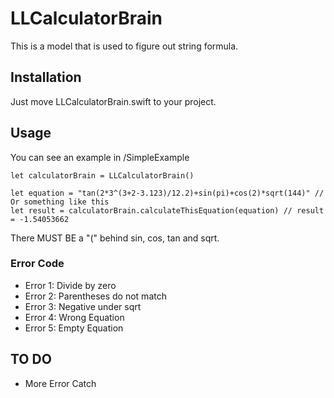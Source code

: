 # LLCalculatorBrain
This is a model that is used to figure out string formula.

## Installation
Just move LLCalculatorBrain.swift to your project.

## Usage
You can see an example in /SimpleExample
```
let calculatorBrain = LLCalculatorBrain()

let equation = "tan(2*3^(3+2-3.123)/12.2)+sin(pi)+cos(2)*sqrt(144)" // Or something like this
let result = calculatorBrain.calculateThisEquation(equation) // result = -1.54053662
```
There MUST BE a "(" behind sin, cos, tan and sqrt.

### Error Code
* Error 1: Divide by zero
* Error 2: Parentheses do not match
* Error 3: Negative under sqrt
* Error 4: Wrong Equation
* Error 5: Empty Equation

## TO DO
* More Error Catch
